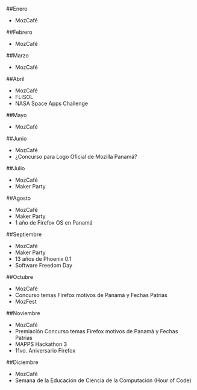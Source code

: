 ##Enero
* MozCafé

##Febrero
* MozCafé

##Marzo
* MozCafé

##Abril
* MozCafé
* FLISOL
* NASA Space Apps Challenge

##Mayo
* MozCafé

##Junio
* MozCafé
* ¿Concurso para Logo Oficial de Mozilla Panamá?

##Julio
* MozCafé
* Maker Party

##Agosto
* MozCafé
* Maker Party
* 1 año de Firefox OS en Panamá

##Septiembre
* MozCafé
* Maker Party
* 13 años de Phoenix 0.1
* Software Freedom Day 

##Octubre
* MozCafé
* Concurso temas Firefox motivos de Panamá y Fechas Patrias
* MozFest

##Noviembre
* MozCafé
* Premiación  Concurso temas Firefox motivos de Panamá y Fechas Patrias
* MAPPS Hackathon 3
* 11vo. Aniversario Firefox

##Diciembre
* MozCafé
* Semana de la Educación de Ciencia de la Computación (Hour of Code)
